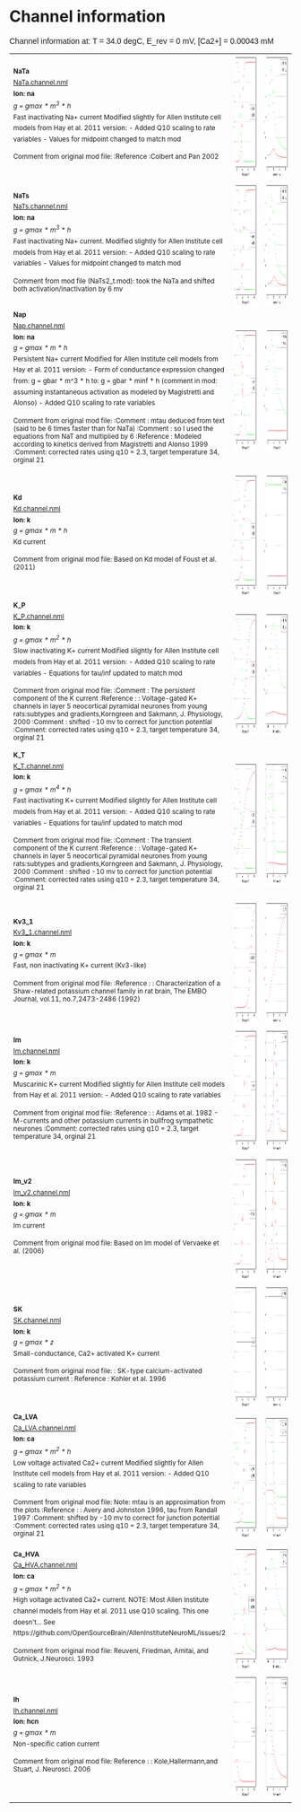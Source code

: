 Channel information
===================
    
<p style="font-family:arial">Channel information at: T = 34.0 degC, E_rev = 0 mV, [Ca2+] = 0.00043 mM</p>

<table>
    <tr>
<td width="120px">
            <sup><b>NaTa</b><br/>
            <a href="../NaTa.channel.nml">NaTa.channel.nml</a><br/>
            <b>Ion: na</b><br/>
            <i>g = gmax * m<sup>3</sup> * h </i><br/>
            Fast inactivating Na+ current
Modified slightly for Allen Institute cell models from Hay et al. 2011 version:
 - Added Q10 scaling to rate variables 
 - Values for midpoint changed to match mod            
            
Comment from original mod file: 
:Reference :Colbert and Pan 2002</sup>
</td>
<td>
<a href="NaTa.inf.png"><img alt="NaTa steady state" src="NaTa.inf.png" height="220"/></a>
</td>
<td>
<a href="NaTa.tau.png"><img alt="NaTa time course" src="NaTa.tau.png" height="220"/></a>
</td>
</tr>
    <tr>
<td width="120px">
            <sup><b>NaTs</b><br/>
            <a href="../NaTs.channel.nml">NaTs.channel.nml</a><br/>
            <b>Ion: na</b><br/>
            <i>g = gmax * m<sup>3</sup> * h </i><br/>
            Fast inactivating Na+ current. 
Modified slightly for Allen Institute cell models from Hay et al. 2011 version:
 - Added Q10 scaling to rate variables 
 - Values for midpoint changed to match mod 
            
Comment from mod file (NaTs2_t.mod): took the NaTa and shifted both activation/inactivation by 6 mv</sup>
</td>
<td>
<a href="NaTs.inf.png"><img alt="NaTs steady state" src="NaTs.inf.png" height="220"/></a>
</td>
<td>
<a href="NaTs.tau.png"><img alt="NaTs time course" src="NaTs.tau.png" height="220"/></a>
</td>
</tr>
    <tr>
<td width="120px">
            <sup><b>Nap</b><br/>
            <a href="../Nap.channel.nml">Nap.channel.nml</a><br/>
            <b>Ion: na</b><br/>
            <i>g = gmax * m * h </i><br/>
            Persistent Na+ current
Modified for Allen Institute cell models from Hay et al. 2011 version:
- Form of conductance expression changed from: g = gbar * m^3 * h to: g = gbar * minf * h (comment in mod: assuming instantaneous activation as modeled by Magistretti and Alonso)
- Added Q10 scaling to rate variables            

Comment from original mod file: 
:Comment : mtau deduced from text (said to be 6 times faster than for NaTa)
:Comment : so I used the equations from NaT and multiplied by 6
:Reference : Modeled according to kinetics derived from Magistretti and Alonso 1999
:Comment: corrected rates using q10 = 2.3, target temperature 34, orginal 21</sup>
</td>
<td>
<a href="Nap.inf.png"><img alt="Nap steady state" src="Nap.inf.png" height="220"/></a>
</td>
<td>
<a href="Nap.tau.png"><img alt="Nap time course" src="Nap.tau.png" height="220"/></a>
</td>
</tr>
    <tr>
<td width="120px">
            <sup><b>Kd</b><br/>
            <a href="../Kd.channel.nml">Kd.channel.nml</a><br/>
            <b>Ion: k</b><br/>
            <i>g = gmax * m * h </i><br/>
            Kd current
            
Comment from original mod file: 
Based on Kd model of Foust et al. (2011)</sup>
</td>
<td>
<a href="Kd.inf.png"><img alt="Kd steady state" src="Kd.inf.png" height="220"/></a>
</td>
<td>
<a href="Kd.tau.png"><img alt="Kd time course" src="Kd.tau.png" height="220"/></a>
</td>
</tr>
    <tr>
<td width="120px">
            <sup><b>K_P</b><br/>
            <a href="../K_P.channel.nml">K_P.channel.nml</a><br/>
            <b>Ion: k</b><br/>
            <i>g = gmax * m<sup>2</sup> * h </i><br/>
            Slow inactivating K+ current
Modified slightly for Allen Institute cell models from Hay et al. 2011 version:
 - Added Q10 scaling to rate variables 
 - Equations for tau/inf updated to match mod
            
Comment from original mod file: 
:Comment : The persistent component of the K current
:Reference : :		Voltage-gated K+ channels in layer 5 neocortical pyramidal neurones from young rats:subtypes and gradients,Korngreen and Sakmann, J. Physiology, 2000
:Comment : shifted -10 mv to correct for junction potential
:Comment: corrected rates using q10 = 2.3, target temperature 34, orginal 21</sup>
</td>
<td>
<a href="K_P.inf.png"><img alt="K_P steady state" src="K_P.inf.png" height="220"/></a>
</td>
<td>
<a href="K_P.tau.png"><img alt="K_P time course" src="K_P.tau.png" height="220"/></a>
</td>
</tr>
    <tr>
<td width="120px">
            <sup><b>K_T</b><br/>
            <a href="../K_T.channel.nml">K_T.channel.nml</a><br/>
            <b>Ion: k</b><br/>
            <i>g = gmax * m<sup>4</sup> * h </i><br/>
            Fast inactivating K+ current
Modified slightly for Allen Institute cell models from Hay et al. 2011 version:
 - Added Q10 scaling to rate variables 
 - Equations for tau/inf updated to match mod
            
Comment from original mod file: 
:Comment : The transient component of the K current
:Reference : :		Voltage-gated K+ channels in layer 5 neocortical pyramidal neurones from young rats:subtypes and gradients,Korngreen and Sakmann, J. Physiology, 2000
:Comment : shifted -10 mv to correct for junction potential
:Comment: corrected rates using q10 = 2.3, target temperature 34, orginal 21</sup>
</td>
<td>
<a href="K_T.inf.png"><img alt="K_T steady state" src="K_T.inf.png" height="220"/></a>
</td>
<td>
<a href="K_T.tau.png"><img alt="K_T time course" src="K_T.tau.png" height="220"/></a>
</td>
</tr>
    <tr>
<td width="120px">
            <sup><b>Kv3_1</b><br/>
            <a href="../Kv3_1.channel.nml">Kv3_1.channel.nml</a><br/>
            <b>Ion: k</b><br/>
            <i>g = gmax * m </i><br/>
            Fast, non inactivating K+ current (Kv3-like)
            
Comment from original mod file: 
:Reference : :		Characterization of a Shaw-related potassium channel family in rat brain, The EMBO Journal, vol.11, no.7,2473-2486 (1992)</sup>
</td>
<td>
<a href="Kv3_1.inf.png"><img alt="Kv3_1 steady state" src="Kv3_1.inf.png" height="220"/></a>
</td>
<td>
<a href="Kv3_1.tau.png"><img alt="Kv3_1 time course" src="Kv3_1.tau.png" height="220"/></a>
</td>
</tr>
    <tr>
<td width="120px">
            <sup><b>Im</b><br/>
            <a href="../Im.channel.nml">Im.channel.nml</a><br/>
            <b>Ion: k</b><br/>
            <i>g = gmax * m </i><br/>
            Muscarinic K+ current
Modified slightly for Allen Institute cell models from Hay et al. 2011 version:
 - Added Q10 scaling to rate variables 
            
Comment from original mod file: 
:Reference : :		Adams et al. 1982 - M-currents and other potassium currents in bullfrog sympathetic neurones
:Comment: corrected rates using q10 = 2.3, target temperature 34, orginal 21</sup>
</td>
<td>
<a href="Im.inf.png"><img alt="Im steady state" src="Im.inf.png" height="220"/></a>
</td>
<td>
<a href="Im.tau.png"><img alt="Im time course" src="Im.tau.png" height="220"/></a>
</td>
</tr>
    <tr>
<td width="120px">
            <sup><b>Im_v2</b><br/>
            <a href="../Im_v2.channel.nml">Im_v2.channel.nml</a><br/>
            <b>Ion: k</b><br/>
            <i>g = gmax * m </i><br/>
            Im current
            
Comment from original mod file: 
Based on Im model of Vervaeke et al. (2006)</sup>
</td>
<td>
<a href="Im_v2.inf.png"><img alt="Im_v2 steady state" src="Im_v2.inf.png" height="220"/></a>
</td>
<td>
<a href="Im_v2.tau.png"><img alt="Im_v2 time course" src="Im_v2.tau.png" height="220"/></a>
</td>
</tr>
    <tr>
<td width="120px">
            <sup><b>SK</b><br/>
            <a href="../SK.channel.nml">SK.channel.nml</a><br/>
            <b>Ion: k</b><br/>
            <i>g = gmax * z </i><br/>
            Small-conductance, Ca2+ activated K+ current
            
Comment from original mod file: 
: SK-type calcium-activated potassium current
: Reference : Kohler et al. 1996</sup>
</td>
<td>
<a href="SK.inf.png"><img alt="SK steady state" src="SK.inf.png" height="220"/></a>
</td>
<td>
<a href="SK.tau.png"><img alt="SK time course" src="SK.tau.png" height="220"/></a>
</td>
</tr>
    <tr>
<td width="120px">
            <sup><b>Ca_LVA</b><br/>
            <a href="../Ca_LVA.channel.nml">Ca_LVA.channel.nml</a><br/>
            <b>Ion: ca</b><br/>
            <i>g = gmax * m<sup>2</sup> * h </i><br/>
            Low voltage activated Ca2+ current
Modified slightly for Allen Institute cell models from Hay et al. 2011 version:
 - Added Q10 scaling to rate variables 
            
Comment from original mod file: 
Note: mtau is an approximation from the plots
:Reference : :		Avery and Johnston 1996, tau from Randall 1997
:Comment: shifted by -10 mv to correct for junction potential
:Comment: corrected rates using q10 = 2.3, target temperature 34, orginal 21</sup>
</td>
<td>
<a href="Ca_LVA.inf.png"><img alt="Ca_LVA steady state" src="Ca_LVA.inf.png" height="220"/></a>
</td>
<td>
<a href="Ca_LVA.tau.png"><img alt="Ca_LVA time course" src="Ca_LVA.tau.png" height="220"/></a>
</td>
</tr>
    <tr>
<td width="120px">
            <sup><b>Ca_HVA</b><br/>
            <a href="../Ca_HVA.channel.nml">Ca_HVA.channel.nml</a><br/>
            <b>Ion: ca</b><br/>
            <i>g = gmax * m<sup>2</sup> * h </i><br/>
            High voltage activated Ca2+ current. 
NOTE: Most Allen Institute channel models from Hay et al. 2011 use Q10 scaling. This one doesn't...
See https://github.com/OpenSourceBrain/AllenInstituteNeuroML/issues/2
            
Comment from original mod file: 
Reuveni, Friedman, Amitai, and Gutnick, J.Neurosci. 1993</sup>
</td>
<td>
<a href="Ca_HVA.inf.png"><img alt="Ca_HVA steady state" src="Ca_HVA.inf.png" height="220"/></a>
</td>
<td>
<a href="Ca_HVA.tau.png"><img alt="Ca_HVA time course" src="Ca_HVA.tau.png" height="220"/></a>
</td>
</tr>
    <tr>
<td width="120px">
            <sup><b>Ih</b><br/>
            <a href="../Ih.channel.nml">Ih.channel.nml</a><br/>
            <b>Ion: hcn</b><br/>
            <i>g = gmax * m </i><br/>
            Non-specific cation current
            
Comment from original mod file: 
Reference : :		Kole,Hallermann,and Stuart, J. Neurosci. 2006</sup>
</td>
<td>
<a href="Ih.inf.png"><img alt="Ih steady state" src="Ih.inf.png" height="220"/></a>
</td>
<td>
<a href="Ih.tau.png"><img alt="Ih time course" src="Ih.tau.png" height="220"/></a>
</td>
</tr>
</table>

